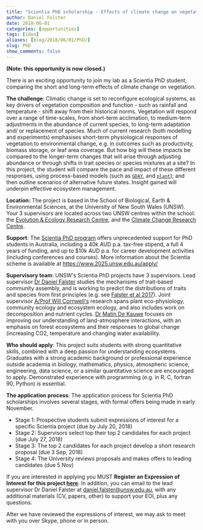 ```yaml
---
title: "Scientia PhD scholarship - Effects of climate change on vegetation"
author: Daniel Falster
date: 2018-06-01
categories: [opportunities]
tags: [idea]
aliases: [blog/2018/06/01/PhD/]
slug: PhD
show_comments: false
---
```


**(Note: this opportunity is now closed.)**

There is an exciting opportunity to join my lab as a Scientia PhD student, comparing the short and long-term effects of climate change on vegetation. 

**The challenge**: Climatic change is set to reconfigure ecological systems, as key drivers of vegetation composition and function - such as rainfall and temperature - shift away from their historical norms. Vegetation will respond over a range of time-scales, from short-term acclimation, to medium-term adjustments in the abundance of current species, to long-term adaptation and/ or replacement of species. Much of current research (both modelling and experiments) emphasises short-term physiological responses of vegetation to environmental change, e.g. in outcomes such as productivity, biomass storage, or leaf area coverage. But how big will these impacts be compared to the longer-term changes that will arise through adjusting abundance or through shifts in trait species or species mixtures at a site? In this project, the student will compare the pace and impact of these different responses, using process-based models (such as [`GDAY`](https://github.com/mdekauwe/GDAY), and [`plant`](https://traitecoevo.github.io/plant/)); and then outline scenarios of alternative future states. Insight gained will underpin effective ecosystem management.

**Location:** The project is based in the School of Biological, Earth & Environmental Sciences, at the University of New South Wales (UNSW). Your 3 supervisors are located across two UNSW centres within the school: the [Evolution & Ecology Research Centre](http://eerc.unsw.edu.au/), and the [Climate Change Research Centre](ccrc.unsw.edu.au/).

**Support**: The [Scientia PhD program](https://www.2025.unsw.edu.au/apply/) offers unprecedented support for PhD students in Australia, including a 40k AUD p.a. tax-free stipend, a full 4 years of funding, and up to $10k AUD p.a. for career development activities (including conferences and courses). More information about the Scientia scheme is available at https://www.2025.unsw.edu.au/apply/

**Supervisory team**: UNSW's Scientia PhD projects have 3 supervisors. Lead supervisor [Dr Daniel Falster](http://danielfalster.com) studies the mechanisms of trait-based community assembly, and is working to predict the distributions of traits and species from first principles (e.g. see [Falster et al 2017](http://doi.org/10.1073/pnas.1610206114)).  Joint supervisor [A/Prof Will Cornwell's](http://willcornwell.org/) research spans plant eco-physiology, community ecology and ecosystem ecology, and also includes work on decomposition and nutrient cycles. [Dr Matin De Kauwe](http://mdekauwe.github.io/) focuses on improving our understanding of land-atmosphere interactions, with an emphasis on forest ecosystems and their responses to global change (increasing CO2, temperature and changing water availability.

**Who should apply**: This project suits students with strong quantitative skills, combined with a deep passion for understanding ecosystems. Graduates with a strong academic background or professional experience outside academia in biology, mathematics, physics, atmospheric science, engineering, data science, or a similar quantitative science are encouraged to apply. Demonstrated experience with programming (e.g. in R, C, fortran 90, Python) is essential.

**The application process**: The application process for Scientia PhD scholarships involves several stages, with formal offers being made in early November.

- Stage 1: Prospective students submit expressions of interest for a specific Scientia project (due by July 20, 2018)
- Stage 2: Supervisors select top their top 2 candidates for each project (due July 27, 2018)
- Stage 3: The top 2 candidates for each project develop a short research proposal (due 3 Sep, 2018)
- Stage 4: The University reviews proposals and makes offers to leading candidates (due 5 Nov)

If you are interested in applying you MUST **Register an Expression of Interest for this project [here](https://www.2025.unsw.edu.au/apply/scientia-phd-scholarships/short-and-long-term-effects-climate-change-vegetation)**. In addition, you can email to the lead supervisor Dr Daniel Falster at daniel.falster@unsw.edu.au, with any additional materials (CV, papers, other) to support your EOI, plus any questions.

After we have reviewed the expressions of interest, we may ask to meet with you over Skype, phone or in person.
